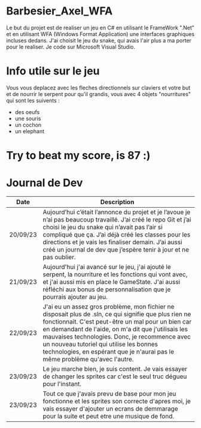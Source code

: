 # Barbesier_Axel_WFA
Le but du projet est de realiser un jeu en C# en utilisant le FrameWork ".Net" et en utilisant WFA (Windows Format Application) une interfaces graphiques incluses dedans.
J'ai choisit le jeu du snake, qui avais l'air plus a ma porter pour le realiser.
Je code sur Microsoft Visual Studio.

# Info utile sur le jeu
Vous vous deplacez avec les fleches directionnels sur claviers et votre but et de nourrir le serpent pour qu'il grandis, vous avec 4 objets "nourritures" qui sont les suivents :

* des oeufs
* une souris
* un cochon
* un elephant

# Try to beat my score, is 87 :)

# Journal de Dev

| Date       | Description                                                                                                 |
|------------|-------------------------------------------------------------------------------------------------------------|
| 20/09/23   | Aujourd’hui c’était l’annonce du projet et je l’avoue je n’ai pas beaucoup travaillé. J’ai créé le repo Git et j’ai choisi le jeu du snake qui n’avait pas l’air si compliqué que ça.   J’ai déjà créé les classes pour les directions et je vais les finaliser demain. J’ai aussi créé un journal de dev que j’espère tenir à jour et ne pas oublier. |
| 21/09/23   | Aujourd'hui j'ai avancé sur le jeu, j'ai ajouté le serpent, la nourriture et les fonctions qui vont avec, et j'ai aussi mis en place le GameState. J'ai aussi réfléchi aux bonus de personnalisation que je pourrais ajouter au jeu. |
| 22/09/23   | J'ai eu un assez gros problème, mon fichier ne disposait plus de .sln, ce qui signifie que plus rien ne fonctionnait. C'est peut-être un mal pour un bien car en demandant de l'aide, on m'a dit que j'utilisais les mauvaises technologies.  Donc, je recommence avec un nouveau tutoriel qui utilise les bonnes technologies, en espérant que je n'aurai pas le même problème qu'avec l'autre. |
| 23/09/23   | Le jeu marche bien, je suis content. Je vais essayer de changer les sprites car c'est le seul truc dégueu pour l'instant. |
| 23/09/23   | Tout ce que j'avais prevu de base pour mon jeu fonctionne et les sprites son correcte d'apres moi, je vais essayer d'ajouter un ecrans de demmarage pour la suite et peut etre une musique de fond. |

